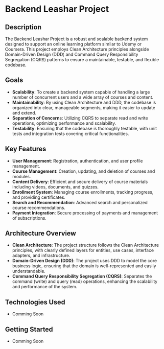 # Backend Leashar Project

## Description
The Backend Leashar Project is a robust and scalable backend system designed to support an online learning platform similar to Udemy or Coursera. This project employs Clean Architecture principles alongside Domain-Driven Design (DDD) and Command Query Responsibility Segregation (CQRS) patterns to ensure a maintainable, testable, and flexible codebase.

## Goals
- **Scalability**: To create a backend system capable of handling a large number of concurrent users and a wide array of courses and content.
- **Maintainability**: By using Clean Architecture and DDD, the codebase is organized into clear, manageable segments, making it easier to update and extend.
- **Separation of Concern**s: Utilizing CQRS to separate read and write operations, optimizing performance and scalability.
- **Testability**: Ensuring that the codebase is thoroughly testable, with unit tests and integration tests covering critical functionalities.

## Key Features
- **User Management**: Registration, authentication, and user profile management.
- **Course Management**: Creation, updating, and deletion of courses and modules.
- **Content Delivery**: Efficient and secure delivery of course materials including videos, documents, and quizzes.
- **Enrollment System**: Managing course enrollments, tracking progress, and providing certificates.
- **Search and Recommendation**: Advanced search and personalized course recommendations.
- **Payment Integration**: Secure processing of payments and management of subscriptions.

## Architecture Overview
- **Clean Architecture**: The project structure follows the Clean Architecture principles, with clearly defined layers for entities, use cases, interface adapters, and infrastructure.
- **Domain-Driven Design (DDD)**: The project uses DDD to model the core business logic, ensuring that the domain is well-represented and easily understandable.
- **Command Query Responsibility Segregation (CQRS)**: Separates the command (write) and query (read) operations, enhancing the scalability and performance of the system.

## Technologies Used
- Comming Soon

## Getting Started
- Comming Soon

